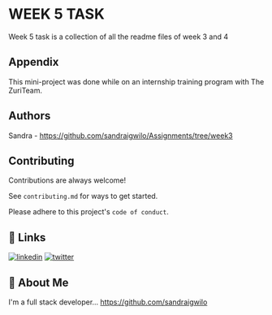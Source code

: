 
# WEEK 5 TASK

Week 5 task is a collection of all the readme files of week 3 and 4



## Appendix

This mini-project was done while on an internship training program with The ZuriTeam.


## Authors

Sandra - https://github.com/sandraigwilo/Assignments/tree/week3


## Contributing

Contributions are always welcome!

See `contributing.md` for ways to get started.

Please adhere to this project's `code of conduct`.


## 🔗 Links
[![linkedin](https://img.shields.io/badge/linkedin-0A66C2?style=for-the-badge&logo=linkedin&logoColor=white)](https://www.linkedin.com/in/sandra-igwilo-374491229)
[![twitter](https://img.shields.io/badge/twitter-1DA1F2?style=for-the-badge&logo=twitter&logoColor=white)](https://www.twitter.com/igwilosandra)


## 🚀 About Me
I'm a full stack developer...
https://github.com/sandraigwilo

